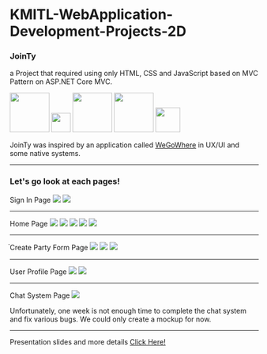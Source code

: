 # KMITL-WebApplication-Development-Projects-2D

<h3>JoinTy</h3>

<p>a Project that required using only HTML, CSS and JavaScript based on MVC Pattern on ASP.NET Core MVC.</P>

<div style="display:flex-wrap; margin-bottom:10px; ">
    <img src="https://kinsta.com/wp-content/uploads/2021/03/HTML-5-Badge-Logo.png" width="80px">
     <img src="https://static-00.iconduck.com/assets.00/file-type-css-icon-451x512-eftbqujz.png" width="39px">
    <img src="https://logos-world.net/wp-content/uploads/2023/02/JavaScript-Emblem.png" width="80px">
    <img src="https://assets.codeguru.com/uploads/2021/08/C-Sharp-Tutorials.png" width="80px">
    <img src="https://www.etatvasoft.com/public/images/dotnet-main-logo-hexa.svg" width="50px">
</div>

<p>JoinTy was inspired by an application called <a href="https://www.wegowhere.com/" >WeGoWhere</a> in UX/UI and some native systems.</p>
<hr/>
<h3>Let's go look at each pages!</h3>

Sign In Page
<img src="./RefPics/Login1.png" />
<img src="./RefPics/Login2.png" />
<hr />

Home Page 
<img src="./RefPics//Home1.png" />
<img src="./RefPics/Home2.png" />
<img src="./RefPics/Home3.png" />
<img src="./RefPics/Home4.png" />
<img src="./RefPics/Home5.png" />
<hr />
๋Create Party Form Page
<img src="./RefPics/Form1.png" />
<img src="./RefPics/Form2.png" />
<img src="./RefPics/Form3.png" />
<hr />
User Profile Page
<img src="./RefPics/User1.png" />
<img src="./RefPics/User2.png" />
<hr/>
Chat System Page
<img src="./RefPics/Chat1.png" />
<p>Unfortunately, one week is not enough time to complete the chat system and fix various bugs. We could only create a mockup for now.</p>
<hr/>
Presentation slides and more details
<a href="https://www.canva.com/design/DAF_YbQWv68/47nD6clRdHF9Y4i2VAhDsQ/edit?fbclid=IwZXh0bgNhZW0CMTAAAR1LrVmVxZ6fDxXSsVXRBx6LZktN9g_aIku46ZBAInGbJQpCJigy5db6nz4_aem_9GTiNMujkE6nVcdv66uDPw">Click Here!</a>